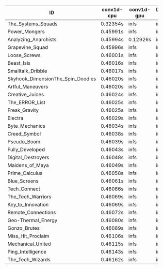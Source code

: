 |ID|conv1d-cpu|conv1d-gpu|DWSPConv2D-gpu|gemm-gpu|avg|
|-|-|-|-|-|-|
|The_Systems_Squads|0.32354s|infs|infs|4.39379s|infs|
|Power_Mongers|0.45991s|infs|infs|4.43846s|infs|
|Analyzing_Anarchists|0.45994s|0.12926s|infs|4.40758s|infs|
|Grapevine_Squad|0.45996s|infs|infs|4.40671s|infs|
|Loose_Screws|0.46001s|infs|infs|4.39719s|infs|
|Beast_Isis|0.46016s|infs|infs|4.41591s|infs|
|Smalltalk_Dribble|0.46017s|infs|infs|4.40848s|infs|
|Skyhook_DimensionThe_Spin_Doodles|0.46020s|infs|infs|4.41998s|infs|
|Artful_Maneuvers|0.46020s|infs|infs|4.41603s|infs|
|Creative_Juices|0.46024s|infs|infs|4.41336s|infs|
|The_ERROR_List|0.46025s|infs|infs|4.41822s|infs|
|Freak_Gravity|0.46025s|infs|infs|4.38615s|infs|
|Electra|0.46029s|infs|infs|4.40686s|infs|
|Byte_Mechanics|0.46034s|infs|infs|4.41073s|infs|
|Creed_Symbol|0.46038s|infs|infs|4.48956s|infs|
|Pseudo_Boom|0.46039s|infs|infs|4.41804s|infs|
|Fully_Developed|0.46043s|infs|infs|4.45974s|infs|
|Digital_Destroyers|0.46048s|infs|infs|4.42806s|infs|
|Maidens_of_Maya|0.46049s|infs|infs|4.42717s|infs|
|Prime_Calculus|0.46058s|infs|infs|4.42215s|infs|
|Blue_Screens|0.46061s|infs|infs|4.41899s|infs|
|Tech_Connect|0.46066s|infs|infs|4.38837s|infs|
|The_Tech_Warriors|0.46069s|infs|infs|4.43859s|infs|
|Key_to_Innovation|0.46069s|infs|infs|4.41336s|infs|
|Remote_Connections|0.46072s|infs|infs|4.41707s|infs|
|Geo-Thermal_Energy|0.46080s|infs|infs|4.42545s|infs|
|Gonzo_Brutes|0.46089s|infs|infs|4.42854s|infs|
|Miss_Hit_Proclaim|0.46106s|infs|infs|4.39260s|infs|
|Mechanical_United|0.46115s|infs|infs|4.41988s|infs|
|Ping_Intelligence|0.46143s|infs|infs|4.42030s|infs|
|The_Tech_Wizards|0.46162s|infs|infs|4.41616s|infs|
